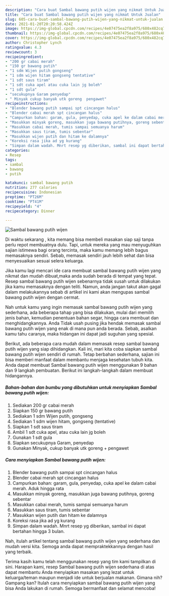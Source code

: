 ```yaml
---
description: "Cara buat Sambal bawang putih wijen yang nikmat Untuk Jualan"
title: "Cara buat Sambal bawang putih wijen yang nikmat Untuk Jualan"
slug: 605-cara-buat-sambal-bawang-putih-wijen-yang-nikmat-untuk-jualan
date: 2021-01-20T20:20:58.424Z
image: https://img-global.cpcdn.com/recipes/4e07475ea2f8a975/680x482cq70/sambal-bawang-putih-wijen-foto-resep-utama.jpg
thumbnail: https://img-global.cpcdn.com/recipes/4e07475ea2f8a975/680x482cq70/sambal-bawang-putih-wijen-foto-resep-utama.jpg
cover: https://img-global.cpcdn.com/recipes/4e07475ea2f8a975/680x482cq70/sambal-bawang-putih-wijen-foto-resep-utama.jpg
author: Christopher Lynch
ratingvalue: 4.3
reviewcount: 3
recipeingredient:
- "200 gr cabai merah"
- "150 gr bawang putih"
- "1 sdm Wijen putih gongseng"
- "1 sdm wijen hitam gongseng tentative"
- "1 sdt saus tiram"
- "1 sdt cuka apel atau cuka lain jg boleh"
- "1 sdt gula"
- "secukupnya Garam penyedap"
- " Minyak cukup banyak utk goreng  pengawet"
recipeinstructions:
- "Blender bawang putih sampai spt cincangan halus"
- "Blender cabai merah spt cincangan halus"
- "Campurkan bahan: garam, gula, penyedap, cuka apel ke dalam cabai merah. Aduk hingga rata"
- "Masukkan minyak goreng, masukkan juga bawang putihnya, goreng sebentar"
- "Masukkan cabai merah, tumis sampai semuanya harum"
- "Masukkan saus tiram, tumis sebentar"
- "Masukkan wijen putih dan hitam ke dalamnya"
- "Koreksi rasa jika ad yg kurang"
- "Simpan dalam wadah. Mnrt resep yg diberikan, sambal ini dapat bertahan hingga 3 bulan."
categories:
- Resep
tags:
- sambal
- bawang
- putih

katakunci: sambal bawang putih 
nutrition: 277 calories
recipecuisine: Indonesian
preptime: "PT26M"
cooktime: "PT41M"
recipeyield: "4"
recipecategory: Dinner

---
```



![Sambal bawang putih wijen](https://img-global.cpcdn.com/recipes/4e07475ea2f8a975/680x482cq70/sambal-bawang-putih-wijen-foto-resep-utama.jpg)

Di waktu  sekarang , kita memang bisa membeli masakan siap saji tanpa perlu repot membuatnya dulu. Tapi, untuk mereka yang mau menyuguhkan sajian istimewa bagi orang tercinta, maka kamu memang lebih bagus memasaknya sendiri. Sebab, memasak sendiri jauh lebih sehat dan bisa menyesuaikan sesuai selera keluarga.

Jika kamu lagi mencari ide cara membuat sambal bawang putih wijen yang nikmat dan mudah dibuat,maka anda sudah berada di tempat yang tepat. Resep sambal bawang putih wijen  sebenarnya tidak susah untuk dilakukan jika kamu memasaknya dengan teliti. Namun, anda jangan takut akan gagal dalam melakukannya 
sebab di artikel ini kami akan mengupas sambal bawang putih wijen dengan cermat.  



Nah untuk kamu yang ingin memasak sambal bawang putih wijen yang sederhana, ada beberapa tahap yang bisa dilakukan, mulai dari memilih jenis bahan, kemudian penentuan bahan segar, hingga cara membuat dan menghidangkannya. Anda Tidak usah pusing jika hendak memasak sambal bawang putih wijen yang enak di mana pun anda berada. Sebab, asalkan kamu  tahu caranya, maka hidangan ini dapat jadi suguhan yang spesial.

Berikut, ada beberapa cara mudah dalam memasak resep sambal bawang putih wijen yang siap dihidangkan. Kali ini, mari kita coba siapkan sambal bawang putih wijen sendiri di rumah. Tetap berbahan sederhana, sajian ini bisa memberi manfaat dalam membantu menjaga kesehatan tubuh kita. Anda dapat membuat Sambal bawang putih wijen menggunakan 9 bahan dan 9 langkah pembuatan. Berikut ini langkah-langkah dalam membuat hidangannya.

<!--inarticleads1-->

##### Bahan-bahan dan bumbu yang dibutuhkan untuk menyiapkan Sambal bawang putih wijen:

1. Sediakan 200 gr cabai merah
1. Siapkan 150 gr bawang putih
1. Sediakan 1 sdm Wijen putih, gongseng
1. Sediakan 1 sdm wijen hitam, gongseng (tentative)
1. Siapkan 1 sdt saus tiram
1. Ambil 1 sdt cuka apel, atau cuka lain jg boleh
1. Gunakan 1 sdt gula
1. Siapkan secukupnya Garam, penyedap
1. Gunakan  Minyak, cukup banyak utk goreng + pengawet




<!--inarticleads2-->

##### Cara menyiapkan Sambal bawang putih wijen:

1. Blender bawang putih sampai spt cincangan halus
1. Blender cabai merah spt cincangan halus
1. Campurkan bahan: garam, gula, penyedap, cuka apel ke dalam cabai merah. Aduk hingga rata
1. Masukkan minyak goreng, masukkan juga bawang putihnya, goreng sebentar
1. Masukkan cabai merah, tumis sampai semuanya harum
1. Masukkan saus tiram, tumis sebentar
1. Masukkan wijen putih dan hitam ke dalamnya
1. Koreksi rasa jika ad yg kurang
1. Simpan dalam wadah. Mnrt resep yg diberikan, sambal ini dapat bertahan hingga 3 bulan.




Nah, itulah artikel tentang  sambal bawang putih wijen  yang sederhana dan mudah versi kita. Semoga anda dapat mempraktekkannya dengan hasil yang terbaik. 

Terima kasih kamu telah menggunakan resep yang tim kami tampilkan di sini. Harapan kami, resep  Sambal bawang putih wijen sederhana di atas dapat membantu Anda menyiapkan masakan yang lezat untuk keluarga/teman maupun menjadi ide untuk berjualan makanan. Gimana nih? Gampang kan? Itulah cara menyiapkan sambal bawang putih wijen yang bisa Anda lakukan di rumah. Semoga bermanfaat dan selamat mencoba!


